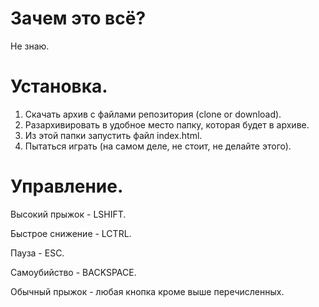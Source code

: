 
# Зачем это всё?
Не знаю.

# Установка.
1) Скачать архив с файлами репозитория (clone or download).
2) Разархивировать в удобное место папку, которая будет в архиве.
3) Из этой папки запустить файл index.html.
4) Пытаться играть (на самом деле, не стоит, не делайте этого).

# Управление.
Высокий прыжок - LSHIFT.
 
Быстрое снижение - LCTRL.

Пауза - ESC.

Самоубийство - BACKSPACE.
 
Обычный прыжок - любая кнопка кроме выше перечисленных.
